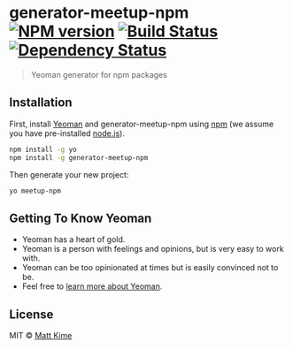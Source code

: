 # generator-meetup-npm [![NPM version][npm-image]][npm-url] [![Build Status][travis-image]][travis-url] [![Dependency Status][daviddm-image]][daviddm-url]
> Yeoman generator for npm packages

## Installation

First, install [Yeoman](http://yeoman.io) and generator-meetup-npm using [npm](https://www.npmjs.com/) (we assume you have pre-installed [node.js](https://nodejs.org/)).

```bash
npm install -g yo
npm install -g generator-meetup-npm
```

Then generate your new project:

```bash
yo meetup-npm
```

## Getting To Know Yeoman

 * Yeoman has a heart of gold.
 * Yeoman is a person with feelings and opinions, but is very easy to work with.
 * Yeoman can be too opinionated at times but is easily convinced not to be.
 * Feel free to [learn more about Yeoman](http://yeoman.io/).

## License

MIT © [Matt Kime]()


[npm-image]: https://badge.fury.io/js/generator-meetup-npm.svg
[npm-url]: https://npmjs.org/package/generator-meetup-npm
[travis-image]: https://travis-ci.org/mattkime/generator-meetup-npm.svg?branch=master
[travis-url]: https://travis-ci.org/mattkime/generator-meetup-npm
[daviddm-image]: https://david-dm.org/mattkime/generator-meetup-npm.svg?theme=shields.io
[daviddm-url]: https://david-dm.org/mattkime/generator-meetup-npm
